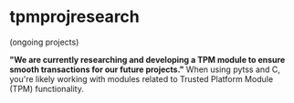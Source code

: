 ﻿# tpmprojresearch

(ongoing projects)

<b>"We are currently researching and developing a TPM module to ensure smooth transactions for our future projects."</b>
When using pytss and C, you're likely working with modules related to Trusted Platform Module (TPM) functionality.
